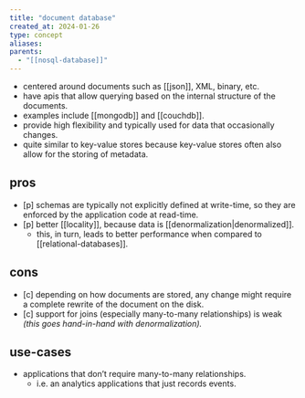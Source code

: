 ```yaml
---
title: "document database"
created_at: 2024-01-26
type: concept
aliases: 
parents:
  - "[[nosql-database]]"
---
```


- centered around documents such as [[json]], XML, binary, etc.
- have apis that allow querying based on the internal structure of the documents.
- examples include [[mongodb]] and [[couchdb]].
- provide high flexibility and typically used for data that occasionally changes.
- quite similar to key-value stores because key-value stores often also allow for the storing of metadata.

## pros

- [p] schemas are typically not explicitly defined at write-time, so they are enforced by the application code at read-time.
- [p] better [[locality]], because data is [[denormalization|denormalized]].
	- this, in turn, leads to better performance when compared to [[relational-databases]].

## cons

- [c] depending on how documents are stored, any change might require a complete rewrite of the document on the disk.
- [c] support for joins (especially many-to-many relationships) is weak _(this goes hand-in-hand with denormalization)._

## use-cases

- applications that don’t require many-to-many relationships.
	- i.e. an analytics applications that just records events.
